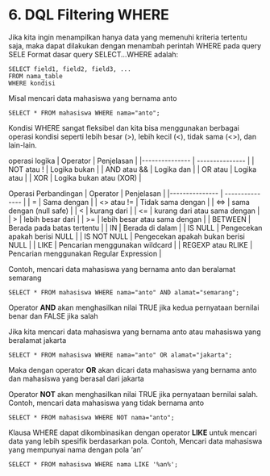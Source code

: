 # 6. DQL Filtering WHERE

Jika kita ingin menampilkan hanya data yang memenuhi kriteria tertentu saja, maka dapat dilakukan dengan menambah perintah WHERE pada query SELE
Format dasar query SELECT…WHERE adalah:
```
SELECT field1, field2, field3, ...
FROM nama_table
WHERE kondisi
```
Misal mencari data mahasiswa yang bernama anto
```
SELECT * FROM mahasiswa WHERE nama="anto";
```
Kondisi WHERE sangat fleksibel dan kita bisa menggunakan berbagai operasi kondisi seperti lebih besar (>), lebih kecil (<), tidak sama (<>), dan lain-lain.

operasi logika
| Operator   | Penjelasan    |
|--------------- | --------------- |
| NOT atau !   |  Logika bukan  |
| AND atau &&   |  Logika dan   |
| OR atau |  Logika atau   |
| XOR   |  Logika bukan atau (XOR)   |

Operasi Perbandingan
| Operator   | Penjelasan    |
|--------------- | --------------- |
| =   |  Sama dengan  |
| <> atau !=   |  Tidak sama dengan  |
| <=>   |  sama dengan (null safe)  |
| <   |  kurang dari  |
| <=   |  kurang dari atau sama dengan  |
| >   |  lebih besar dari  |
| >=   |  lebih besar atau sama dengan  |
| BETWEEN   |  Berada pada batas tertentu  |
| IN   |  Berada di dalam  |
| IS NULL   |  Pengecekan apakah berisi NULL  |
| IS NOT NULL   |  Pengecekan apakah bukan berisi NULL  |
| LIKE   |  Pencarian menggunakan wildcard  |
| REGEXP atau RLIKE   |  Pencarian menggunakan Regular Expression  |

Contoh, mencari data mahasiswa yang bernama anto dan beralamat semarang
```
SELECT * FROM mahasiswa WHERE nama="anto" AND alamat="semarang";
```
Operator **AND** akan menghasilkan nilai TRUE jika kedua pernyataan bernilai benar dan FALSE jika salah

Jika kita mencari data mahasiswa yang bernama anto atau mahasiswa yang beralamat jakarta
```
SELECT * FROM mahasiswa WHERE nama="anto" OR alamat="jakarta";
```
Maka dengan operator **OR** akan dicari data mahasiswa yang bernama anto dan mahasiswa yang berasal dari jakarta

Operator **NOT** akan menghasilkan nilai TRUE jika pernyataan bernilai salah. Contoh, mencari data mahasiswa yang tidak bernama anto
```
SELECT * FROM mahasiswa WHERE NOT nama="anto";
```

Klausa WHERE dapat dikombinasikan dengan operator **LIKE** untuk mencari data yang lebih spesifik berdasarkan pola. Contoh, Mencari data mahasiswa yang mempunyai nama dengan pola ‘an’
```
SELECT * FROM mahasiswa WHERE nama LIKE '%an%';
```


